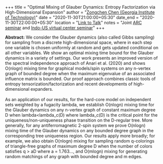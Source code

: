 +++
title = "Optimal Mixing of Glauber Dynamics: Entropy Factorization via High-Dimensional Expansion"
author = "<a href="https://sites.google.com/view/zongchenchen/home" target="_blank">Zongchen Chen (Georgia Institute of Technology)</a>"
date = "2020-11-30T21:00:00+05:30"
date_end = "2020-11-30T22:00:00+05:30"
location = "<a href="https://bluejeans.com/s/tjfDP5BhAOa">Link to Talk</a>"
notes = "Joint <a href = "http://www.arc.gatech.edu/" target = "_blank">ARC seminar</a> and <a href='https://polyalg.csa.iisc.ac.in/'>Indo-US virtual center seminar</a>"
+++

<b>Abstract:</b> We consider the Glauber dynamics (also called Gibbs sampling) for sampling from a discrete high-dimensional space, where in each step one variable is chosen uniformly at random and gets updated conditional on all other variables. We show an optimal mixing time bound for the Glauber dynamics in a variety of settings. Our work presents an improved version of the spectral independence approach of Anari et al. (2020) and shows O(nlogn) mixing time for graphical models/spin systems on any n-vertex graph of bounded degree when the maximum eigenvalue of an associated influence matrix is bounded. Our proof approach combines classic tools of entropy tensorization/factorization and recent developments of high-dimensional expanders.
<br><br>
As an application of our results, for the hard-core model on independent sets weighted by a fugacity lambda, we establish O(nlogn) mixing time for the Glauber dynamics on any n-vertex graph of constant maximum degree D when lambda<lambda_c(D) where lambda_c(D) is the critical point for the uniqueness/non-uniqueness phase transition on the D-regular tree. More generally, for any antiferromagnetic 2-spin system we prove O(nlogn) mixing time of the Glauber dynamics on any bounded degree graph in the corresponding tree uniqueness region. Our results apply more broadly; for example, we also obtain O(nlogn) mixing for sampling random q-colorings of triangle-free graphs of maximum degree D when the number of colors satisfies q > aD where a = 1.763…, and O(mlogn) mixing for generating random matchings of any graph with bounded degree and m edges.
<br><br>